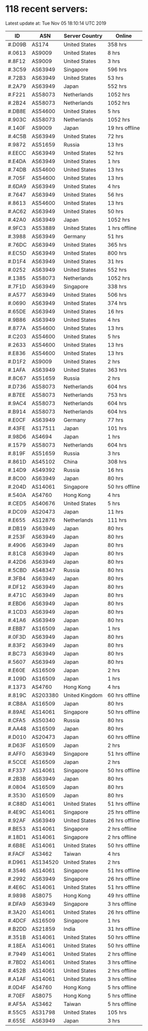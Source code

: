 # 118 recent servers:

Latest update at: Tue Nov 05 18:10:14 UTC 2019

| ID | ASN | Server Country | Online |
| -- | --- | -------------- | ------ |
| #.D09B | AS174 | United States | 358 hrs |
| #.0613 | AS9009 | United States | 8 hrs |
| #.8F12 | AS9009 | United States | 3 hrs |
| #.3C59 | AS63949 | Singapore | 596 hrs |
| #.72B3 | AS63949 | United States | 53 hrs |
| #.2A79 | AS63949 | Japan | 552 hrs |
| #.F221 | AS58073 | Netherlands | 1052 hrs |
| #.2B24 | AS58073 | Netherlands | 1052 hrs |
| #.DB8E | AS54600 | United States | 5 hrs |
| #.903C | AS58073 | Netherlands | 1052 hrs |
| #.140F | AS9009 | Japan | 19 hrs offline |
| #.4C5B | AS63949 | United States | 72 hrs |
| #.9872 | AS51659 | Russia | 13 hrs |
| #.EECC | AS63949 | United States | 52 hrs |
| #.E4DA | AS63949 | United States | 1 hrs |
| #.74DB | AS54600 | United States | 13 hrs |
| #.705F | AS54600 | United States | 13 hrs |
| #.6DA9 | AS63949 | United States | 4 hrs |
| #.7647 | AS63949 | United States | 56 hrs |
| #.8613 | AS54600 | United States | 13 hrs |
| #.AC62 | AS63949 | United States | 50 hrs |
| #.42A0 | AS63949 | Japan | 1052 hrs |
| #.9FC3 | AS53889 | United States | 1 hrs offline |
| #.3988 | AS63949 | Germany | 51 hrs |
| #.76DC | AS63949 | United States | 365 hrs |
| #.EC5D | AS63949 | United States | 800 hrs |
| #.D1F4 | AS63949 | United States | 31 hrs |
| #.0252 | AS63949 | United States | 552 hrs |
| #.1385 | AS58073 | Netherlands | 1052 hrs |
| #.7F1D | AS63949 | Singapore | 338 hrs |
| #.A577 | AS63949 | United States | 506 hrs |
| #.0690 | AS63949 | United States | 374 hrs |
| #.65DE | AS63949 | United States | 16 hrs |
| #.9B86 | AS63949 | United States | 4 hrs |
| #.877A | AS54600 | United States | 13 hrs |
| #.C203 | AS54600 | United States | 5 hrs |
| #.2633 | AS54600 | United States | 13 hrs |
| #.E836 | AS54600 | United States | 13 hrs |
| #.D1F2 | AS9009 | United States | 2 hrs |
| #.1AFA | AS63949 | United States | 363 hrs |
| #.8C67 | AS51659 | Russia | 2 hrs |
| #.D736 | AS58073 | Netherlands | 604 hrs |
| #.B7EE | AS58073 | Netherlands | 753 hrs |
| #.9AC4 | AS58073 | Netherlands | 604 hrs |
| #.B914 | AS58073 | Netherlands | 604 hrs |
| #.E0CF | AS63949 | Germany | 77 hrs |
| #.43FE | AS17511 | Japan | 101 hrs |
| #.98D6 | AS4694 | Japan | 1 hrs |
| #.1579 | AS58073 | Netherlands | 604 hrs |
| #.819F | AS51659 | Russia | 3 hrs |
| #.861D | AS45102 | China | 308 hrs |
| #.14D9 | AS49392 | Russia | 16 hrs |
| #.8C00 | AS63949 | Japan | 80 hrs |
| #.204D | AS14061 | Singapore | 50 hrs offline |
| #.540A | AS4760 | Hong Kong | 4 hrs |
| #.CED5 | AS40676 | United States | 5 hrs |
| #.DC09 | AS20473 | Japan | 11 hrs |
| #.E655 | AS12876 | Netherlands | 111 hrs |
| #.DB19 | AS63949 | Japan | 80 hrs |
| #.253F | AS63949 | Japan | 80 hrs |
| #.4906 | AS63949 | Japan | 80 hrs |
| #.81C8 | AS63949 | Japan | 80 hrs |
| #.42D6 | AS63949 | Japan | 80 hrs |
| #.5CBD | AS48347 | Russia | 80 hrs |
| #.3FB4 | AS63949 | Japan | 80 hrs |
| #.DF12 | AS63949 | Japan | 80 hrs |
| #.471C | AS63949 | Japan | 80 hrs |
| #.EBD6 | AS63949 | Japan | 80 hrs |
| #.1CD3 | AS63949 | Japan | 80 hrs |
| #.41A6 | AS63949 | Japan | 80 hrs |
| #.EBB7 | AS16509 | Japan | 1 hrs |
| #.0F3D | AS63949 | Japan | 80 hrs |
| #.83F2 | AS63949 | Japan | 80 hrs |
| #.BC73 | AS63949 | Japan | 80 hrs |
| #.5607 | AS63949 | Japan | 80 hrs |
| #.E60E | AS16509 | Japan | 2 hrs |
| #.109D | AS16509 | Japan | 1 hrs |
| #.1373 | AS4760 | Hong Kong | 4 hrs |
| #.819C | AS203380 | United Kingdom | 60 hrs offline |
| #.CB8A | AS16509 | Japan | 80 hrs |
| #.89AE | AS14061 | Singapore | 50 hrs offline |
| #.CFA5 | AS50340 | Russia | 80 hrs |
| #.AA48 | AS16509 | Japan | 80 hrs |
| #.D010 | AS20473 | Japan | 60 hrs offline |
| #.D63F | AS16509 | Japan | 2 hrs |
| #.AFF0 | AS63949 | Singapore | 51 hrs offline |
| #.5CCE | AS16509 | Japan | 2 hrs |
| #.F337 | AS14061 | Singapore | 50 hrs offline |
| #.2B3B | AS63949 | Japan | 80 hrs |
| #.0804 | AS16509 | Japan | 80 hrs |
| #.3530 | AS16509 | Japan | 80 hrs |
| #.C88D | AS14061 | United States | 51 hrs offline |
| #.4E9C | AS14061 | Singapore | 25 hrs offline |
| #.92AF | AS63949 | United States | 26 hrs offline |
| #.BE53 | AS14061 | Singapore | 2 hrs offline |
| #.18D1 | AS14061 | Singapore | 2 hrs offline |
| #.6B8E | AS14061 | United States | 50 hrs offline |
| #.FACF | AS3462 | Taiwan | 4 hrs |
| #.D961 | AS134520 | United States | 2 hrs |
| #.3546 | AS14061 | Singapore | 51 hrs offline |
| #.2992 | AS63949 | Singapore | 26 hrs offline |
| #.4E6C | AS14061 | United States | 51 hrs offline |
| #.9898 | AS8075 | Hong Kong | 49 hrs offline |
| #.DFA9 | AS63949 | Singapore | 3 hrs offline |
| #.3A20 | AS14061 | United States | 26 hrs offline |
| #.4DCF | AS16509 | Singapore | 1 hrs |
| #.B2DD | AS21859 | India | 31 hrs offline |
| #.351B | AS14061 | United States | 50 hrs offline |
| #.18EA | AS14061 | United States | 50 hrs offline |
| #.7949 | AS14061 | United States | 2 hrs offline |
| #.7BD2 | AS14061 | United States | 3 hrs offline |
| #.452B | AS14061 | United States | 2 hrs offline |
| #.A1AF | AS14061 | United States | 3 hrs offline |
| #.0D4F | AS4760 | Hong Kong | 5 hrs offline |
| #.70EF | AS8075 | Hong Kong | 5 hrs offline |
| #.AF5A | AS3462 | Taiwan | 5 hrs offline |
| #.55C5 | AS31798 | United States | 105 hrs |
| #.655E | AS63949 | Japan | 3 hrs |

